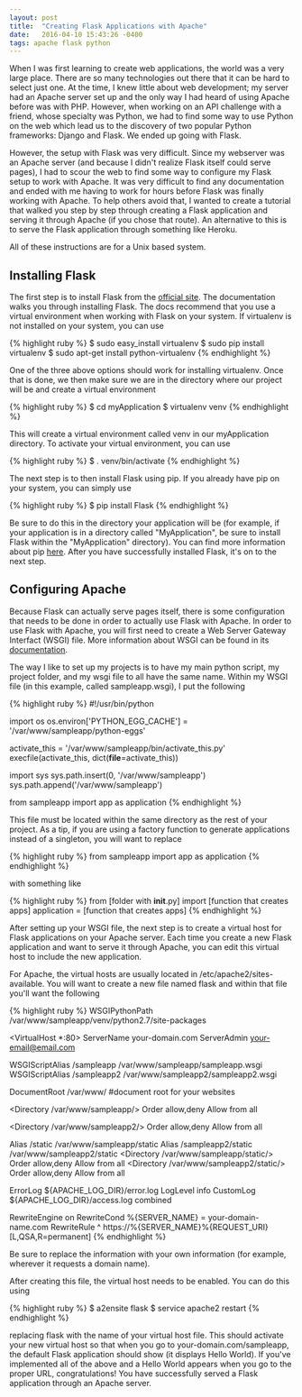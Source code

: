 ```yaml
---
layout: post
title:  "Creating Flask Applications with Apache"
date:   2016-04-10 15:43:26 -0400
tags: apache flask python
---
```

When I was first learning to create web applications, the world was a very large place. There are so many technologies out there that it can be hard to select just one. At the time, I knew little about web development; my server had an Apache server set up and the only way I had heard of using Apache before was with PHP. However, when working on an API challenge with a friend, whose specialty was Python, we had to find some way to use Python on the web which lead us to the discovery of two popular Python frameworks: Django and Flask. We ended up going with Flask.

However, the setup with Flask was very difficult. Since my webserver was an Apache server (and because I didn't realize Flask itself could serve pages), I had to scour the web to find some way to configure my Flask setup to work with Apache. It was very difficult to find any documentation and ended with me having to work for hours before Flask was finally working with Apache. To help others avoid that, I wanted to create a tutorial that walked you step by step through creating a Flask application and serving it through Apache (if you chose that route). An alternative to this is to serve the Flask application through something like Heroku.

All of these instructions are for a Unix based system.

Installing Flask
------------------
The first step is to install Flask from the [official site][flask-site]. The documentation walks you through installing Flask. The docs recommend that you use a virtual environment when working with Flask on your system. If virtualenv is not installed on your system, you can use

{% highlight ruby %}
$ sudo easy_install virtualenv
$ sudo pip install virtualenv
$ sudo apt-get install python-virtualenv
{% endhighlight %}

One of the three above options should work for installing virtualenv. Once that is done, we then make sure we are in the directory where our project will be and create a virtual environment

{% highlight ruby %}
$ cd myApplication
$ virtualenv venv
{% endhighlight %}

This will create a virtual environment called venv in our myApplication directory. To activate your virtual environment, you can use

{% highlight ruby %}
$ . venv/bin/activate
{% endhighlight %}

The next step is to then install Flask using pip. If you already have pip on your system, you can simply use

{% highlight ruby %}
$ pip install Flask
{% endhighlight %}

Be sure to do this in the directory your application will be (for example, if your application is in a directory called "MyApplication", be sure to install Flask within the "MyApplication" directory). You can find more information about pip [here][pip-site]. After you have successfully installed Flask, it's on to the next step.

Configuring Apache
-------------------

Because Flask can actually serve pages itself, there is some configuration that needs to be done in order to actually use Flask with Apache. In order to use Flask with Apache, you will first need to create a Web Server Gateway Interfact (WSGI) file. More information about WSGI can be found in its [documentation][wsgi-site].

The way I like to set up my projects is to have my main python script, my project folder, and my wsgi file to all have the same name. Within my WSGI file (in this example, called sampleapp.wsgi), I put the following

{% highlight ruby %}
#!/usr/bin/python

import os
os.environ['PYTHON_EGG_CACHE'] = '/var/www/sampleapp/python-eggs'

activate_this = '/var/www/sampleapp/bin/activate_this.py'
execfile(activate_this, dict(__file__=activate_this))

import sys
sys.path.insert(0, '/var/www/sampleapp')
sys.path.append('/var/www/sampleapp')

from sampleapp import app as application
{% endhighlight %}

This file must be located within the same directory as the rest of your project.
As a tip, if you are using a factory function to generate applications instead of a singleton, you will want to replace

{% highlight ruby %}
from sampleapp import app as application
{% endhighlight %}

with something like

{% highlight ruby %}
from [folder with __init__.py] import [function that creates apps]
application = [function that creates apps]
{% endhighlight %}

After setting up your WSGI file, the next step is to create a virtual host for Flask applications on your Apache server. Each time you create a new Flask application and want to serve it through Apache, you can edit this virtual host to include the new application.

For Apache, the virtual hosts are usually located in /etc/apache2/sites-available. You will want to create a new file named flask and within that file you'll want the following

{% highlight ruby %}
WSGIPythonPath /var/www/sampleapp/venv/python2.7/site-packages

<VirtualHost *:80>
  ServerName your-domain.com
  ServerAdmin your-email@email.com

  WSGIScriptAlias /sampleapp /var/www/sampleapp/sampleapp.wsgi
  WSGIScriptAlias /sampleapp2 /var/www/sampleapp2/sampleapp2.wsgi

  DocumentRoot /var/www/ #document root for your websites

  <Directory /var/www/sampleapp/>
    Order allow,deny
    Allow from all
  </Directory>

  <Directory /var/www/sampleapp2/>
    Order allow,deny
    Allow from all
  </Directory>

  Alias /static /var/www/sampleapp/static
  Alias /sampleapp2/static /var/www/sampleapp2/static
  <Directory /var/www/sampleapp/static/>
    Order allow,deny
    Allow from all
  </Directory>
  <Directory /var/www/sampleapp2/static/>
    Order allow,deny
    Allow from all
  </Directory>

  ErrorLog ${APACHE_LOG_DIR}/error.log
  LogLevel info
  CustomLog ${APACHE_LOG_DIR}/access.log combined

RewriteEngine on
RewriteCond %{SERVER_NAME} = your-domain-name.com
RewriteRule ^ https://%{SERVER_NAME}%{REQUEST_URI} [L,QSA,R=permanent]
</VirtualHost>
{% endhighlight %}

Be sure to replace the information with your own information (for example, wherever it requests a domain name).

After creating this file, the virtual host needs to be enabled. You can do this using

{% highlight ruby %}
$ a2ensite flask
$ service apache2 restart
{% endhighlight %}

replacing flask with the name of your virtual host file. This should activate your new virtual host so that when you go to your-domain.com/sampleapp, the default Flask application should show (it displays Hello World). If you've implemented all of the above and a Hello World appears when you go to the proper URL, congratulations! You have successfully served a Flask application through an Apache server.

[flask-site]: http://flask.pocoo.org/
[pip-site]: http://flask.pocoo.org/
[wsgi-site]: https://wsgi.readthedocs.org/en/latest/
